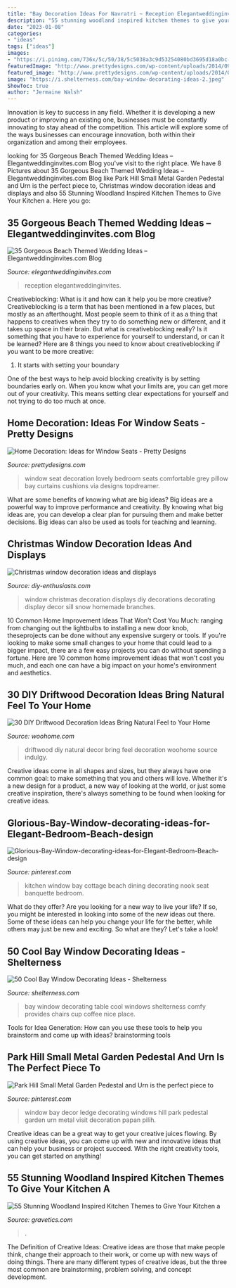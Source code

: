 ```yaml
---
title: "Bay Decoration Ideas For Navratri ~ Reception Elegantweddinginvites"
description: "55 stunning woodland inspired kitchen themes to give your kitchen a"
date: "2023-01-08"
categories:
- "ideas"
tags: ["ideas"]
images:
- "https://i.pinimg.com/736x/5c/50/38/5c5038a3c9d53254080bd3695d18a0bc--small-bay-window-park-hill-collection.jpg"
featuredImage: "http://www.prettydesigns.com/wp-content/uploads/2014/09/Window-Seat-Pillow-Decoration.jpg"
featured_image: "http://www.prettydesigns.com/wp-content/uploads/2014/09/Window-Seat-Pillow-Decoration.jpg"
image: "https://i.shelterness.com/bay-window-decorating-ideas-2.jpeg"
ShowToc: true
author: "Jermaine Walsh"
---
```



Innovation is key to success in any field. Whether it is developing a new product or improving an existing one, businesses must be constantly innovating to stay ahead of the competition. This article will explore some of the ways businesses can encourage innovation, both within their organization and among their employees.

	

		
looking for 35 Gorgeous Beach Themed Wedding Ideas – Elegantweddinginvites.com Blog you've visit to the right place. We have 8 Pictures about 35 Gorgeous Beach Themed Wedding Ideas – Elegantweddinginvites.com Blog like Park Hill Small Metal Garden Pedestal and Urn is the perfect piece to, Christmas window decoration ideas and displays and also 55 Stunning Woodland Inspired Kitchen Themes to Give Your Kitchen a. Here you go:
		
    
## 35 Gorgeous Beach Themed Wedding Ideas – Elegantweddinginvites.com Blog

<img loading=lazy src="https://www.elegantweddinginvites.com/wedding-blog/wp-content/uploads/2015/12/outside-beach-reception-with-floating-candle-lighting.jpg" onerror="this.onerror=null;this.src='https://tse1.mm.bing.net/th?id=OIP.s_bJaJAPjL5bEodVJvb90QHaK8&amp;pid=15.1';" alt="35 Gorgeous Beach Themed Wedding Ideas – Elegantweddinginvites.com Blog">

_Source: elegantweddinginvites.com_

>reception elegantweddinginvites. 

	

Creativeblocking: What is it and how can it help you be more creative?
Creativeblocking is a term that has been mentioned in a few places, but mostly as an afterthought. Most people seem to think of it as a thing that happens to creatives when they try to do something new or different, and it takes up space in their brain. But what is creativeblocking really? Is it something that you have to experience for yourself to understand, or can it be learned? Here are 8 things you need to know about creativeblocking if you want to be more creative: 
1) It starts with setting your boundary

One of the best ways to help avoid blocking creativity is by setting boundaries early on. When you know what your limits are, you can get more out of your creativity. This means setting clear expectations for yourself and not trying to do too much at once.

    
## Home Decoration: Ideas For Window Seats - Pretty Designs

<img loading=lazy src="http://www.prettydesigns.com/wp-content/uploads/2014/09/Window-Seat-Pillow-Decoration.jpg" onerror="this.onerror=null;this.src='https://tse1.mm.bing.net/th?id=OIP.TPIMtNOUqmZMyPNk7-r6MAHaHZ&amp;pid=15.1';" alt="Home Decoration: Ideas for Window Seats - Pretty Designs">

_Source: prettydesigns.com_

>window seat decoration lovely bedroom seats comfortable grey pillow bay curtains cushions via designs topdreamer. 

	

What are some benefits of knowing what are big ideas?
Big ideas are a powerful way to improve performance and creativity. By knowing what big ideas are, you can develop a clear plan for pursuing them and make better decisions. Big ideas can also be used as tools for teaching and learning.

    
## Christmas Window Decoration Ideas And Displays

<img loading=lazy src="https://www.diy-enthusiasts.com/wp-content/uploads/2013/09/christmas-window-decoration-ideas-small-pot-plants-birds-branch.jpg" onerror="this.onerror=null;this.src='https://tse1.mm.bing.net/th?id=OIP.dBJqm9a7VhuyiuyVApiqnwHaLH&amp;pid=15.1';" alt="Christmas window decoration ideas and displays">

_Source: diy-enthusiasts.com_

>window christmas decoration displays diy decorations decorating display decor sill snow homemade branches. 

	

10 Common Home Improvement Ideas That Won’t Cost You Much: ranging from changing out the lightbulbs to installing a new door knob, theseprojects can be done without any expensive surgery or tools.
If you're looking to make some small changes to your home that could lead to a bigger impact, there are a few easy projects you can do without spending a fortune. Here are 10 common home improvement ideas that won't cost you much, and each one can have a big impact on your home's environment and aesthetics.

    
## 30 DIY Driftwood Decoration Ideas Bring Natural Feel To Your Home

<img loading=lazy src="http://www.woohome.com/wp-content/uploads/2015/07/driftwood-home-decor-woohome-2.jpg" onerror="this.onerror=null;this.src='https://tse1.mm.bing.net/th?id=OIP.Gi-VXeMfdjg23yeazYZ7pAHaK0&amp;pid=15.1';" alt="30 DIY Driftwood Decoration Ideas Bring Natural Feel to Your Home">

_Source: woohome.com_

>driftwood diy natural decor bring feel decoration woohome source indulgy. 

	

Creative ideas come in all shapes and sizes, but they always have one common goal: to make something that you and others will love. Whether it's a new design for a product, a new way of looking at the world, or just some creative inspiration, there's always something to be found when looking for creative ideas.

    
## Glorious-Bay-Window-decorating-ideas-for-Elegant-Bedroom-Beach-design

<img loading=lazy src="https://i.pinimg.com/736x/e5/11/a9/e511a9ae962c1e30118204871f6d96b8--dining-nook-kitchen-banquette.jpg" onerror="this.onerror=null;this.src='https://tse4.mm.bing.net/th?id=OIP.JN8GR7u0K7yUmdLIt8etEQHaLH&amp;pid=15.1';" alt="Glorious-Bay-Window-decorating-ideas-for-Elegant-Bedroom-Beach-design">

_Source: pinterest.com_

>kitchen window bay cottage beach dining decorating nook seat banquette bedroom. 

	

What do they offer?
Are you looking for a new way to live your life? If so, you might be interested in looking into some of the new ideas out there. Some of these ideas can help you change your life for the better, while others may just be new and exciting. So what are they? Let's take a look!

    
## 50 Cool Bay Window Decorating Ideas - Shelterness

<img loading=lazy src="https://i.shelterness.com/bay-window-decorating-ideas-2.jpeg" onerror="this.onerror=null;this.src='https://tse1.mm.bing.net/th?id=OIP.ZAZsWES9ZnzzMKBNYmwesQHaJ4&amp;pid=15.1';" alt="50 Cool Bay Window Decorating Ideas - Shelterness">

_Source: shelterness.com_

>bay window decorating table cool windows shelterness comfy provides chairs cup coffee nice place. 

	

Tools for Idea Generation: How can you use these tools to help you brainstorm and come up with ideas?
brainstorming tools 
    
## Park Hill Small Metal Garden Pedestal And Urn Is The Perfect Piece To

<img loading=lazy src="https://i.pinimg.com/736x/5c/50/38/5c5038a3c9d53254080bd3695d18a0bc--small-bay-window-park-hill-collection.jpg" onerror="this.onerror=null;this.src='https://tse1.mm.bing.net/th?id=OIP.NPcAqZPY0BcUfSz2nJhuIwHaLH&amp;pid=15.1';" alt="Park Hill Small Metal Garden Pedestal and Urn is the perfect piece to">

_Source: pinterest.com_

>window bay decor ledge decorating windows hill park pedestal garden urn metal visit decoration papan pilih. 

	

Creative ideas can be a great way to get your creative juices flowing. By using creative ideas, you can come up with new and innovative ideas that can help your business or project succeed. With the right creativity tools, you can get started on anything!

    
## 55 Stunning Woodland Inspired Kitchen Themes To Give Your Kitchen A

<img loading=lazy src="https://www.gravetics.com/wp-content/uploads/2017/09/Kitchen-Windows-Flush-With-Counter.jpg" onerror="this.onerror=null;this.src='https://tse4.mm.bing.net/th?id=OIP.GwwtHuDqE3RM_tGhrTFQjAAAAA&amp;pid=15.1';" alt="55 Stunning Woodland Inspired Kitchen Themes to Give Your Kitchen a">

_Source: gravetics.com_

>. 

	

The Definition of Creative Ideas:
Creative ideas are those that make people think, change their approach to their work, or come up with new ways of doing things. There are many different types of creative ideas, but the three most common are brainstorming, problem solving, and concept development.

